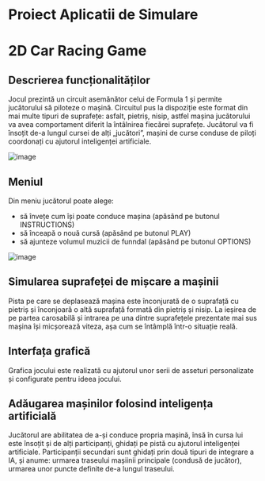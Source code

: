 # Proiect Aplicatii de Simulare
# 2D Car Racing Game
## Descrierea funcționalităților
Jocul prezintă un circuit asemănător celui de Formula 1 și permite jucătorului să piloteze o mașină. 
Circuitul pus la dispoziție este format din mai multe tipuri de suprafețe: asfalt, pietriș, nisip, astfel mașina jucătorului va avea comportament diferit la întâlnirea fiecărei suprafețe.
Jucătorul va fi însoțit de-a lungul cursei de alți „jucători”, mașini de curse conduse de piloți coordonați cu ajutorul inteligenței artificiale.

![image](https://github.com/TDV24/ProiectAplicatiiDeSimulare/assets/80088976/56f194fd-12b6-496e-9d88-3baddef077f0)

## Meniul 
Din meniu jucătorul poate alege:
- să învețe cum își poate conduce mașina (apăsând pe butonul INSTRUCTIONS)
- să înceapă o nouă cursă (apăsând pe butonul PLAY)
- să ajunteze volumul muzicii de funndal (apăsând pe butonul OPTIONS)

![image](https://github.com/TDV24/ProiectAplicatiiDeSimulare/assets/80088976/76965e86-7e3f-4d76-aefb-a4480b225cdd)

## Simularea suprafeței de mișcare a mașinii
Pista pe care se deplasează mașina este înconjurată de o suprafață cu pietriș și înconjoară o altă suprafață formată din pietriș și nisip. 
La ieșirea de pe partea carosabilă și intrarea pe una dintre suprafețele prezentate mai sus mașina își micșorează viteza, așa cum se întâmplă într-o situație reală. 

## Interfața grafică
Grafica jocului este realizată cu ajutorul unor serii de asseturi personalizate și configurate pentru ideea jocului. 

## Adăugarea mașinilor folosind inteligența artificială 
Jucătorul are abilitatea de a-și conduce propria mașină, însă în cursa lui este însoțit și de alți participanți, ghidați pe pistă cu ajutorul inteligenței artificiale.
Participanții secundari sunt ghidați prin două tipuri de integrare a IA, și anume: urmarea traseului mașiinii principale (condusă de jucător), urmarea unor puncte definite de-a lungul traseului.
